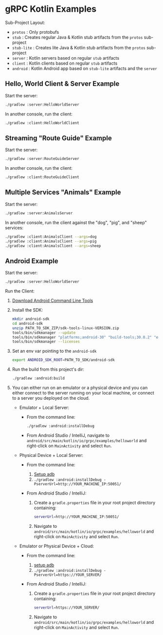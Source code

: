 # gRPC Kotlin Examples

Sub-Project Layout:
- `protos` : Only protobufs
- `stub` : Creates regular Java & Kotlin stub artifacts from the `protos` sub-project
- `stub-lite` : Creates lite Java & Kotlin stub artifacts from the `protos` sub-project
- `server` : Kotlin servers based on regular `stub` artifacts
- `client` : Kotlin clients based on regular `stub` artifacts
- `android` : Kotlin Android app based on `stub-lite` artifacts and the `server`

## Hello, World Client & Server Example

Start the server:
```sh
./gradlew :server:HelloWorldServer
```

In another console, run the client:
```sh
./gradlew :client:HelloWorldClient
```

## Streaming "Route Guide" Example

Start the server:
```sh
./gradlew :server:RouteGuideServer
```

In another console, run the client:
```sh
./gradlew :client:RouteGuideClient
```

## Multiple Services "Animals" Example

Start the server:
```sh
./gradlew :server:AnimalsServer
```

In another console, run the client against the "dog", "pig", and "sheep" services:
```sh
./gradlew :client:AnimalsClient --args=dog
./gradlew :client:AnimalsClient --args=pig
./gradlew :client:AnimalsClient --args=sheep
```

## Android Example

Start the server:
```sh
./gradlew :server:HelloWorldServer
```

Run the Client:

1. [Download Android Command Line Tools](https://developer.android.com/studio)

 1. Install the SDK:

    ```sh
    mkdir android-sdk
    cd android-sdk
    unzip PATH_TO_SDK_ZIP/sdk-tools-linux-VERSION.zip
    tools/bin/sdkmanager --update
    tools/bin/sdkmanager "platforms;android-30" "build-tools;30.0.2" "extras;google;m2repository" "extras;android;m2repository"
    tools/bin/sdkmanager --licenses
    ```

1. Set an env var pointing to the `android-sdk`

    ```sh
    export ANDROID_SDK_ROOT=PATH_TO_SDK/android-sdk
    ```

1. Run the build from this project's dir:

    ```sh
    ./gradlew :android:build
    ```

 1. You can either run on an emulator or a physical device and you can either
    connect to the server running on your local machine, or connect to a server
    you deployed on the cloud.

    * Emulator + Local Server:

      * From the command line:

        ```sh
        ./gradlew :android:installDebug
        ```

      * From Android Studio / IntelliJ, navigate to
        `android/src/main/kotlin/io/grpc/examples/helloworld` and right-click on
        `MainActivity` and select `Run`.

    * Physical Device + Local Server:

      * From the command line:

        1. [Setup adb](https://developer.android.com/studio/run/device)
        1. `./gradlew :android:installDebug -PserverUrl=http://YOUR_MACHINE_IP:50051/`

      * From Android Studio / IntelliJ:

        1. Create a `gradle.properties` file in your root project directory containing:

            ```sh
            serverUrl=http://YOUR_MACHINE_IP:50051/
            ```

        1. Navigate to `android/src/main/kotlin/io/grpc/examples/helloworld` and right-click on `MainActivity` and select `Run`.

    * Emulator or Physical Device + Cloud:

      * From the command line:

        1. [setup adb](https://developer.android.com/studio/run/device)
        1. `./gradlew :android:installDebug -PserverUrl=https://YOUR_SERVER/`

      * From Android Studio / IntelliJ:

        1. Create a `gradle.properties` file in your root project directory containing:

            ```sh
            serverUrl=https://YOUR_SERVER/
            ```

        1. Navigate to `android/src/main/kotlin/io/grpc/examples/helloworld` and right-click on `MainActivity` and select `Run`.
